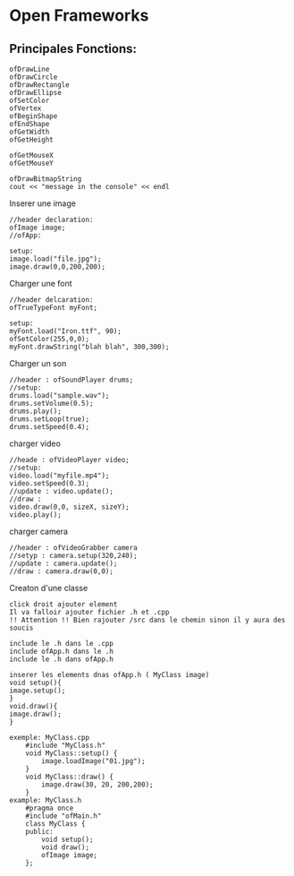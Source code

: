 # Open Frameworks

## Principales Fonctions:

	ofDrawLine
	ofDrawCircle
	ofDrawRectangle
	ofDrawEllipse
	ofSetColor
	ofVertex
	ofBeginShape
	ofEndShape
	ofGetWidth
	ofGetHeight
	
	ofGetMouseX
	ofGetMouseY
	
	ofDrawBitmapString
	cout << "message in the console" << endl
	
Inserer une image

	//header declaration:
	ofImage image;
	//ofApp:
	
	setup:
	image.load("file.jpg");
	image.draw(0,0,200,200);
	
Charger une font
	
	//header delcaration:
	ofTrueTypeFont myFont;
	
	setup:
	myFont.load("Iron.ttf", 90);
	ofSetColor(255,0,0);
	myFont.drawString("blah blah", 300,300);
	
Charger un son

	//header : ofSoundPlayer drums;
	//setup:
	drums.load("sample.wav");
	drums.setVolume(0.5);
	drums.play();
	drums.setLoop(true);
	drums.setSpeed(0.4);
	
charger video

	//heade : ofVideoPlayer video;
	//setup:
	video.load("myfile.mp4");
	video.setSpeed(0.3);
	//update : video.update();
	//draw : 
	video.draw(0,0, sizeX, sizeY);
	video.play();
	
charger camera

	//header : ofVideoGrabber camera
	//setyp : camera.setup(320,240);
	//update : camera.update();
	//draw : camera.draw(0,0);
	
Creaton d'une classe
	
	click droit ajouter element
	Il va falloir ajouter fichier .h et .cpp 
	!! Attention !! Bien rajouter /src dans le chemin sinon il y aura des soucis
	
	include le .h dans le .cpp
	include ofApp.h dans le .h
	include le .h dans ofApp.h
	
	inserer les elements dnas ofApp.h ( MyClass image)
	void setup(){
	image.setup();
	}
	void.draw(){
	image.draw();
	}
	
	exemple: MyClass.cpp
		#include "MyClass.h"
		void MyClass::setup() {
			image.loadImage("01.jpg");
		}
		void MyClass::draw() {
			image.draw(30, 20, 200,200);
		}
	example: MyClass.h
		#pragma once
		#include "ofMain.h"
		class MyClass {
		public:
			void setup();
			void draw();
			ofImage image;
		};